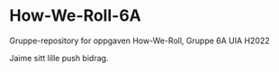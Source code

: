 # How-We-Roll-6A
Gruppe-repository for oppgaven How-We-Roll, Gruppe 6A UIA H2022

Jaime sitt lille push bidrag.